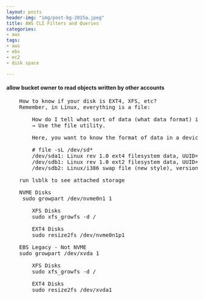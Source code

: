 ```yaml
---
layout: posts
header-img: "img/post-bg-2015a.jpeg"
title: AWS CLI Filters and Queries
categories:
- aws
tags:
- aws
- ebs
- ec2
- disk space

---
```

#### allow bucket owner to read objects written by other accounts
<pre>
    How to know if your disk is EXT4, XFS, etc?
    Remember, in Linux, everything is a file:
    
        How do I tell what sort of data (what data format) is in a file?
        → Use the file utility.

        Here, you want to know the format of data in a device file, so you need to pass the -s flag to tell file not just to say that it's a device file but look at the content. Sometimes you'll need the -L flag as well, if the device file name is a symbolic link. You'll see output like this:

        # file -sL /dev/sd*
        /dev/sda1: Linux rev 1.0 ext4 filesystem data, UUID=63fa0104-4aab-4dc8-a50d-e2c1bf0fb188 (extents) (large files) (huge files)
        /dev/sdb1: Linux rev 1.0 ext2 filesystem data, UUID=b3c82023-78e1-4ad4-b6e0-62355b272166
        /dev/sdb2: Linux/i386 swap file (new style), version 1 (4K pages), size 4194303 pages, no label, UUID=3f64308c-19db-4da5-a9a0-db4d7defb80f

    run lsblk to see attached storage

    NVME Disks
     sudo growpart /dev/nvme0n1 1

        XFS Disks
        sudo xfs_growfs -d /

        EXT4 Disks
        sudo resize2fs /dev/nvme0n1p1

    EBS Legacy - Not NVME
    sudo growpart /dev/xvda 1

        XFS Disks
        sudo xfs_growfs -d /

        EXT4 Disks
        sudo resize2fs /dev/xvda1
</pre>

